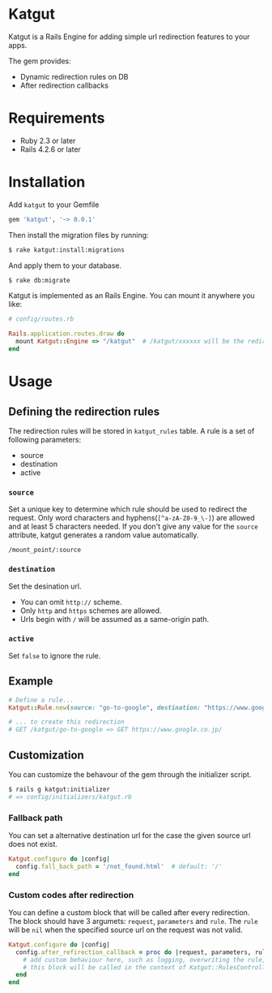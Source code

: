 # Katgut
Katgut is a Rails Engine for adding simple url redirection features to your apps.

The gem provides:
* Dynamic redirection rules on DB
* After redirection callbacks

# Requirements
* Ruby 2.3 or later
* Rails 4.2.6 or later

# Installation
Add `katgut` to your Gemfile

```ruby
gem 'katgut', '~> 0.0.1'
```

Then install the migration files by running:

```bash
$ rake katgut:install:migrations
```

And apply them to your database.

```bash
$ rake db:migrate
```

Katgut is implemented as an Rails Engine. You can mount it anywhere you like:

```ruby
# config/routes.rb

Rails.application.routes.draw do
  mount Katgut::Engine => "/katgut"  # /katgut/xxxxxx will be the redirection path
end
```

# Usage
## Defining the redirection rules
The redirection rules will be stored in `katgut_rules` table. A rule is a set of following parameters:

* source
* destination
* active


### `source`
Set a unique key to determine which rule should be used to redirect the request.
Only word characters and hyphens\(`[^a-zA-Z0-9_\-]`) are allowed and at least 5 characters needed.
If you don't give any value for the `source` attribute, katgut generates a random value automatically.

```
/mount_point/:source
```

### `destination`
Set the desination url.

* You can omit `http://` scheme.
* Only `http` and `https` schemes are allowed.
* Urls begin with `/` will be assumed as a same-origin path.

### `active`
Set `false` to ignore the rule.

## Example

```ruby
# Define a rule...
Katgut::Rule.new(source: "go-to-google", destination: "https://www.google.co.jp/").save

# ... to create this redirection
# GET /katgut/go-to-google => GET https://www.google.co.jp/
```

## Customization
You can customize the behavour of the gem through the initializer script.

```bash
$ rails g katgut:initializer
# => config/initializers/katgut.rb
```

### Fallback path
You can set a alternative destination url for the case the given source url does not exist.

```ruby
Katgut.configure do |config|
  config.fall_back_path = '/not_found.html'  # default: '/'
end
```

### Custom codes after redirection
You can define a custom block that will be called after every redirection.
The block should have 3 argumets: `request`, `parameters` and `rule`.
The `rule` will be `nil` when the specified source url on the request was not valid.

```ruby
Katgut.configure do |config|
  config.after_refirection_callback = proc do |request, parameters, rule|
    # add custom behaviour here, such as logging, overwriting the rule, etc...
    # this block will be called in the context of Katgut::RulesController.
  end
end
```
